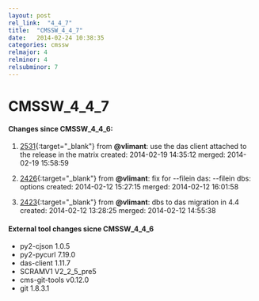 ```yaml
---
layout: post
rel_link:  "4_4_7"
title:  "CMSSW_4_4_7"
date:   2014-02-24 10:38:35
categories: cmssw
relmajor: 4
relminor: 4
relsubminor: 7
---
```


# CMSSW_4_4_7
#### Changes since CMSSW_4_4_6:

1. [2531](http://github.com/cms-sw/cmssw/pull/2531){:target="_blank"}  from **@vlimant**: use the das client attached to the release in the matrix created: 2014-02-19 14:35:12 merged: 2014-02-19 15:58:59

2. [2426](http://github.com/cms-sw/cmssw/pull/2426){:target="_blank"}  from **@vlimant**: fix for --filein das: --filein dbs: options created: 2014-02-12 15:27:15 merged: 2014-02-12 16:01:58

3. [2423](http://github.com/cms-sw/cmssw/pull/2423){:target="_blank"}  from **@vlimant**: dbs to das migration in 4.4 created: 2014-02-12 13:28:25 merged: 2014-02-12 14:55:38

#### External tool changes sicne CMSSW_4_4_6
- py2-cjson 1.0.5
- py2-pycurl 7.19.0
- das-client 1.11.7
- SCRAMV1 V2_2_5_pre5
- cms-git-tools v0.12.0
- git 1.8.3.1
